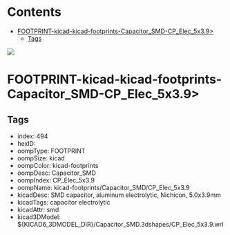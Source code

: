 



Contents
========

* [FOOTPRINT-kicad-kicad-footprints-Capacitor_SMD-CP_Elec_5x3.9>](#footprint-kicad-kicad-footprints-capacitor_smd-cp_elec_5x39)
	* [Tags](#tags)
  
![][im]
# FOOTPRINT-kicad-kicad-footprints-Capacitor_SMD-CP_Elec_5x3.9>

## Tags

- index: 494
- hexID: 
- oompType: FOOTPRINT
- oompSize: kicad
- oompColor: kicad-footprints
- oompDesc: Capacitor_SMD
- oompIndex: CP_Elec_5x3.9
- oompName: kicad-footprints/Capacitor_SMD/CP_Elec_5x3.9
- kicadDesc: SMD capacitor, aluminum electrolytic, Nichicon, 5.0x3.9mm
- kicadTags: capacitor electrolytic
- kicadAttr: smd
- kicad3DModel: ${KICAD6_3DMODEL_DIR}/Capacitor_SMD.3dshapes/CP_Elec_5x3.9.wrl



[im]: image.png
